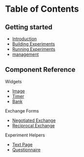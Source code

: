 # Table of Contents #

## Getting started ##
  * [Introduction](Introduction.md)
  * [Building Experiments](BuildingExperiments.md)
  * [Running Experiments](RunningExperiments.md)
  * [management](User.md)

## Component Reference ##
Widgets
  * [Image](Image.md)
  * [Timer](Timer.md)
  * [Bank](Bank.md)

Exchange Forms
  * [Negotiated Exchange](NegotiatedExchange.md)
  * [Reciprocal Exchange](ReciprocalExchange.md)

Experiment Helpers
  * [Text Page](TextPage.md)
  * [Questionnaire](Questionnaire.md)